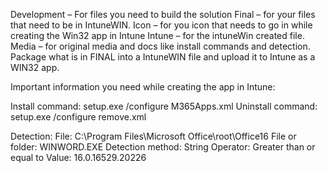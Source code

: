 Development – For files you need to build the solution
Final – for your files that need to be in IntuneWIN.
Icon – for you icon that needs to go in while creating the Win32 app in Intune
Intune – for the intuneWin created file.
Media – for original media and docs like install commands and detection.
Package what is in FINAL into a IntuneWIN file and upload it to Intune as a WIN32 app.


Important information you need while creating the app in Intune:

Install command: setup.exe /configure M365Apps.xml
Uninstall command: setup.exe /configure remove.xml

Detection:
File: C:\Program Files\Microsoft Office\root\Office16
File or folder: WINWORD.EXE
Detection method: String
Operator: Greater than or equal to
Value: 16.0.16529.20226
